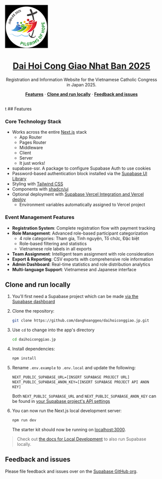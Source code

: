 <a href="https://daihoiconggiao.jp/">
  <img alt="Dai Hoi Cong Giao Nhat Ban 2025" src="public/Jubilee2025.png">
  <h1 align="center">Dai Hoi Cong Giao Nhat Ban 2025</h1>
</a>

<p align="center">
 Registration and Information Website for the Vietnamese Catholic Congress in Japan 2025.
</p>

<p align="center">
  <a href="#features"><strong>Features</strong></a> ·
  <a href="#clone-and-run-locally"><strong>Clone and run locally</strong></a> ·
  <a href="#feedback-and-issues"><strong>Feedback and issues</strong></a>
</p>
<br/>
t
## Features

### Core Technology Stack
- Works across the entire [Next.js](https://nextjs.org) stack
  - App Router
  - Pages Router
  - Middleware
  - Client
  - Server
  - It just works!
- supabase-ssr. A package to configure Supabase Auth to use cookies
- Password-based authentication block installed via the [Supabase UI Library](https://supabase.com/ui/docs/nextjs/password-based-auth)
- Styling with [Tailwind CSS](https://tailwindcss.com)
- Components with [shadcn/ui](https://ui.shadcn.com/)
- Optional deployment with [Supabase Vercel Integration and Vercel deploy](#deploy-your-own)
  - Environment variables automatically assigned to Vercel project

### Event Management Features
- **Registration System**: Complete registration flow with payment tracking
- **Role Management**: Advanced role-based participant categorization
  - 4 role categories: Tham gia, Tình nguyện, Tổ chức, Đặc biệt
  - Role-based filtering and statistics
  - Vietnamese role labels in all exports
- **Team Assignment**: Intelligent team assignment with role consideration
- **Export & Reporting**: CSV exports with comprehensive role information
- **Admin Dashboard**: Real-time statistics and role distribution analytics
- **Multi-language Support**: Vietnamese and Japanese interface

## Clone and run locally

1. You'll first need a Supabase project which can be made [via the Supabase dashboard](https://database.new)

2. Clone the repository:
   ```bash
   git clone https://github.com/danghoanggeo/daihoiconggiao.jp.git
   ```

3. Use `cd` to change into the app's directory

   ```bash
   cd daihoiconggiao.jp
   ```

4. Install dependencies:
   ```bash
   npm install
   ```

5. Rename `.env.example` to `.env.local` and update the following:

   ```
   NEXT_PUBLIC_SUPABASE_URL=[INSERT SUPABASE PROJECT URL]
   NEXT_PUBLIC_SUPABASE_ANON_KEY=[INSERT SUPABASE PROJECT API ANON KEY]
   ```

   Both `NEXT_PUBLIC_SUPABASE_URL` and `NEXT_PUBLIC_SUPABASE_ANON_KEY` can be found in [your Supabase project's API settings](https://supabase.com/dashboard/project/_?showConnect=true)

6. You can now run the Next.js local development server:

   ```bash
   npm run dev
   ```

   The starter kit should now be running on [localhost:3000](http://localhost:3000/).

> Check out [the docs for Local Development](https://supabase.com/docs/guides/getting-started/local-development) to also run Supabase locally.

## Feedback and issues

Please file feedback and issues over on the [Supabase GitHub org](https://github.com/supabase/supabase/issues/new/choose).
